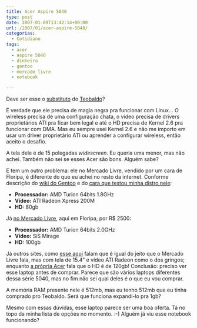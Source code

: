 ```yaml
---
title: Acer Aspire 5040
type: post
date: 2007-01-09T13:42:14+00:00
url: /2007/01/acer-aspire-5040/
categorias:
  - Cotidiano
tags:
  - acer
  - aspire 5040
  - dinheiro
  - gentoo
  - mercado livre
  - notebook

---
```

Deve ser esse o [substituto][1] do [Teobaldo][2]?

É verdade que ele precisa de magia negra pra funcionar com Linux… O wireless precisa de uma configuração chata, o vídeo precisa de drivers proprietários ATI pra ficar bem legal e até o HD precisa de Kernel 2.6 pra funcionar com DMA. Mas eu sempre usei Kernel 2.6 e não me importo em usar um driver proprietário ATI ou aprender a configurar wireless, então aceito o desafio.

A tela dele é de 15 polegadas _widescreen_. Eu queria uma menor, mas não achei. Também não sei se esses Acer são bons. Alguém sabe?

E tem um outro problema: ele no Mercado Livre, vendido por um cara de Floripa, é diferente do que eu achei no resto da internet. Conforme descrição do [wiki do Gentoo][3] e do [cara que testou minha distro nele][4]:

  * **Processador:** AMD Turion 64bits 1.8GHz
  * **Vídeo:** ATI Radeon Xpress 200M
  * **HD:** 80gb

Já [no Mercado Livre][5], aqui em Floripa, por R$ 2500:

  * **Processador:** AMD Turion 64bits 2.0GHz
  * **Vídeo:** SiS Mirage
  * **HD:** 100gb

Já outros sites, como [esse aqui][6] falam que é igual do jeito que o Mercado Livre fala, mas com tela de 15.4” e vídeo ATI Radeon como o dos gringos; enquanto [a própria Acer][7] fala que o HD é de 120gb! Conclusão: preciso ver esse laptop antes de comprar. Parece que são vários laptops diferentes dessa série 5040, mas no fim não sei qual deles é o que eu vou comprar.

A memória RAM presente nele é 512mb, mas eu tenho 512mb que eu tinha comprado pro Teobaldo. Será que funciona expandi-lo pra 1gb?

Mesmo com essas dúvidas, esse laptop parece ser uma boa oferta. Tá no topo da minha lista de opções no momento. :-) Alguém já viu esse notebook funcionando?

 [1]: /2007/01/errar-duas-vezes-e-burrice/
 [2]: /2006/12/teobaldo-no-medico/
 [3]: http://gentoo-wiki.com/HARDWARE_Acer_Aspire_5040
 [4]: http://obsolete.freeshell.org/acer.html
 [5]: http://produto.mercadolivre.com.br/MLB-51662034-acer-5040-turion-20-512mb-100gb-15wide-nfgarantfrete-5043-_JM
 [6]: http://www.pluginformatica.com/loja/produto.php?loja=10&IdProd=3435
 [7]: http://209.85.165.104/search?q=cache:9soTPhSlJrYJ:www.acer.co.th/product/travelmate/Aspire5040/index.htm+acer+aspire+5040

